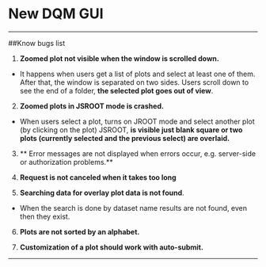 # New DQM GUI 

----
##Know bugs list

1. **Zoomed plot not visible when the window is scrolled down.**
 * It happens when users get a list of plots and select at least one of them. After that, the window is separated on two sides. Users scroll down to see the end of a folder, **the selected plot goes out of view**.

2. **Zoomed plots in JSROOT mode is crashed.**
 * When users select a plot, turns on JROOT mode and select another plot (by clicking on the plot) JSROOT, **is visible just blank square or two plots (currently selected and the previous select) are overlaid.**

3. ** Error messages are not displayed when errors occur, e.g. server-side or authorization problems.**

4.  **Request is not canceled when it takes too long**

5. **Searching data for overlay plot data is not found**.
 * When the search is done by dataset name results are not found, even then they exist. 

6. **Plots are not sorted by an alphabet.**

7. **Customization of a plot should work with auto-submit.**


----
